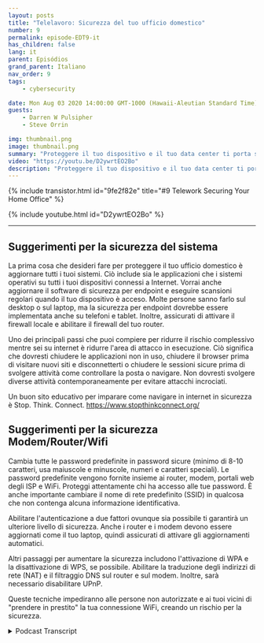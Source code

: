 ```yaml
---
layout: posts
title: "Telelavoro: Sicurezza del tuo ufficio domestico"
number: 9
permalink: episode-EDT9-it
has_children: false
lang: it
parent: Episódios
grand_parent: Italiano
nav_order: 9
tags:
    - cybersecurity

date: Mon Aug 03 2020 14:00:00 GMT-1000 (Hawaii-Aleutian Standard Time)
guests:
    - Darren W Pulsipher
    - Steve Orrin

img: thumbnail.png
image: thumbnail.png
summary: "Proteggere il tuo dispositivo e il tuo data center ti porta solo fino a un certo punto. Con sempre più persone che lavorano da casa, è necessario aiutare i tuoi dipendenti a proteggere la loro rete domestica e l'area di lavoro. In questo episodio, Steve Orrin, CTO federale di Intel, aiuta Darren a proteggere la sua rete domestica."
video: "https://youtu.be/D2ywrtEO2Bo"
description: "Proteggere il tuo dispositivo e il tuo data center ti porta solo fino a un certo punto. Con sempre più persone che lavorano da casa, è necessario aiutare i tuoi dipendenti a proteggere la loro rete domestica e l'area di lavoro. In questo episodio, Steve Orrin, CTO federale di Intel, aiuta Darren a proteggere la sua rete domestica."
---
```


<div>
{% include transistor.html id="9fe2f82e" title="#9 Telework Securing Your Home Office" %}

{% include youtube.html id="D2ywrtEO2Bo" %}
</div>

---

## Suggerimenti per la sicurezza del sistema

La prima cosa che desideri fare per proteggere il tuo ufficio domestico è aggiornare tutti i tuoi sistemi. Ciò include sia le applicazioni che i sistemi operativi su tutti i tuoi dispositivi connessi a Internet. Vorrai anche aggiornare il software di sicurezza per endpoint e eseguire scansioni regolari quando il tuo dispositivo è acceso. Molte persone sanno farlo sul desktop o sul laptop, ma la sicurezza per endpoint dovrebbe essere implementata anche su telefoni e tablet. Inoltre, assicurati di attivare il firewall locale e abilitare il firewall del tuo router.

Uno dei principali passi che puoi compiere per ridurre il rischio complessivo mentre sei su internet è ridurre l'area di attacco in esecuzione. Ciò significa che dovresti chiudere le applicazioni non in uso, chiudere il browser prima di visitare nuovi siti e disconnetterti o chiudere le sessioni sicure prima di svolgere attività come controllare la posta o navigare. Non dovresti svolgere diverse attività contemporaneamente per evitare attacchi incrociati.

Un buon sito educativo per imparare come navigare in internet in sicurezza è Stop. Think. Connect. https://www.stopthinkconnect.org/

## Suggerimenti per la sicurezza Modem/Router/Wifi

Cambia tutte le password predefinite in password sicure (minimo di 8-10 caratteri, usa maiuscole e minuscole, numeri e caratteri speciali). Le password predefinite vengono fornite insieme ai router, modem, portali web degli ISP e WiFi. Proteggi attentamente chi ha accesso alle tue password. È anche importante cambiare il nome di rete predefinito (SSID) in qualcosa che non contenga alcuna informazione identificativa.

Abilitare l'autenticazione a due fattori ovunque sia possibile ti garantirà un ulteriore livello di sicurezza. Anche i router e i modem devono essere aggiornati come il tuo laptop, quindi assicurati di attivare gli aggiornamenti automatici.

Altri passaggi per aumentare la sicurezza includono l'attivazione di WPA e la disattivazione di WPS, se possibile. Abilitare la traduzione degli indirizzi di rete (NAT) e il filtraggio DNS sul router e sul modem. Inoltre, sarà necessario disabilitare UPnP.

Queste tecniche impediranno alle persone non autorizzate e ai tuoi vicini di "prendere in prestito" la tua connessione WiFi, creando un rischio per la sicurezza.



<details>
<summary> Podcast Transcript </summary>

<p></p>

</details>
